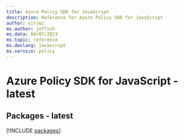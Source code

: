 ```yaml
---
title: Azure Policy SDK for JavaScript
description: Reference for Azure Policy SDK for JavaScript
author: xirzec
ms.author: jeffish
ms.data: 04/07/2023
ms.topic: reference
ms.devlang: javascript
ms.service: policy
---
```

# Azure Policy SDK for JavaScript - latest
## Packages - latest
[!INCLUDE [packages](policy-index.md)]